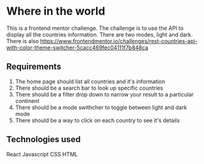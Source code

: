 # Where in the world

This is a frontend mentor challenge. The challenge is to use the API to display all the countries information. There are two modes, light and dark. There is also
https://www.frontendmentor.io/challenges/rest-countries-api-with-color-theme-switcher-5cacc469fec04111f7b848ca

## Requirements
 1. The home page should list all countries and it's information
 2. There should be a search bar to look up specific countries
 3. There should be a filter drop down to narrow your result to a particular continent
 4. There should be a mode swithcher to toggle between light and dark mode
 5. There should be a way to click on each country to see it's details

## Technologies used 

React
Javascript 
CSS 
HTML

